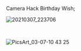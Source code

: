 Camera Hack Birthday Wish;


![20210307_223706](https://user-images.githubusercontent.com/57522482/110247571-1b50c700-7f97-11eb-8c3d-a37e114153fa.jpg)

<br>

![PicsArt_03-07-10 43 25](https://user-images.githubusercontent.com/57522482/110247544-f3616380-7f96-11eb-8e2a-9601c8367b8b.jpg)
